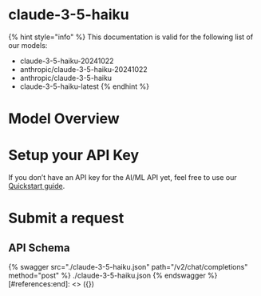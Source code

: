 [#references:start]: <> ({ "template": "openapi" })
# claude-3-5-haiku

{% hint style="info" %}
This documentation is valid for the following list of our models:
* claude-3-5-haiku-20241022
* anthropic/claude-3-5-haiku-20241022
* anthropic/claude-3-5-haiku
* claude-3-5-haiku-latest
{% endhint %}

# Model Overview


# Setup your API Key
If you don’t have an API key for the AI/ML API yet, feel free to use our [Quickstart guide](https://docs.aimlapi.com/quickstart/setting-up).

# Submit a request
## API Schema
{% swagger src="./claude-3-5-haiku.json" path="/v2/chat/completions" method="post" %}
./claude-3-5-haiku.json
{% endswagger %}
[#references:end]: <> ({})